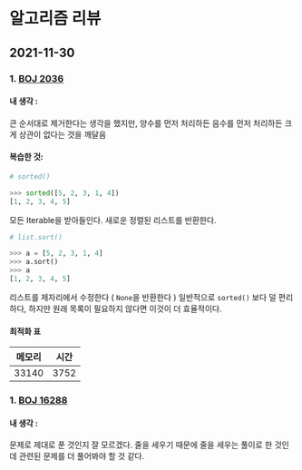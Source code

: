 # **알고리즘 리뷰**

## **2021-11-30**

### **1. [BOJ 2036](https://www.acmicpc.net/problem/2036)**

#### **내 생각 :** 
큰 순서대로 제거한다는 생각을 했지만, 양수를 먼저 처리하든 음수를 먼저 처리하든 크게 상관이 없다는 것을 깨달음
#### **복습한 것:**

```python
# sorted()

>>> sorted([5, 2, 3, 1, 4])
[1, 2, 3, 4, 5]
```
모든 Iterable을 받아들인다. 새로운 정렬된 리스트를 반환한다.

```python
# list.sort()

>>> a = [5, 2, 3, 1, 4]
>>> a.sort()
>>> a
[1, 2, 3, 4, 5]
```
리스트를 제자리에서 수정한다 ( `None`을 반환한다 ) 일반적으로 `sorted()` 보다 덜 편리하다, 하지만 원래 목록이 필요하지 않다면 이것이 더 효율적이다.

#### **최적화 표**
| 메모리 | 시간 |
| ------ | ---- |
| 33140  | 3752 |

### **1. [BOJ 16288](https://www.acmicpc.net/problem/16288)**
#### **내 생각 :**
문제로 제대로 푼 것인지 잘 모르겠다.
줄을 세우기 때문에 줄을 세우는 풀이로 한 것인데 관련된 문제를 더 풀어봐야 할 것 같다.